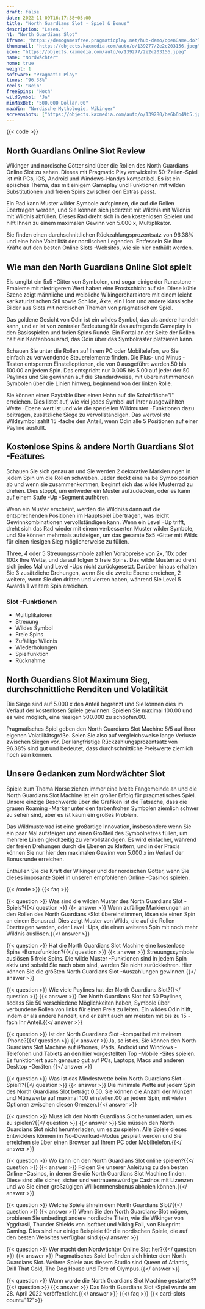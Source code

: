 ```yaml
---
draft: false
date: 2022-11-09T16:17:38+03:00
title: "North Guardians Slot - Spiel & Bonus"
description: "Lesen."
h1: "North Guardians Slot"
iframe: "https://demogamesfree.pragmaticplay.net/hub-demo/openGame.do?lang=en&cur=EUR&websiteUrl=https%3A%2F%2Fclienthub.pragmaticplay.com%2F&gcpif=2273&gameSymbol=vs50northgard&jurisdiction=99&lobbyUrl=https://clienthub.pragmaticplay.com/slots/game-library/"
thumbnail: "https://objects.kaxmedia.com/auto/o/139277/2e2c203156.jpeg"
icon: "https://objects.kaxmedia.com/auto/o/139277/2e2c203156.jpeg"
name: "Nordwächter"
home: true
weight: 1
software: "Pragmatic Play"
lines: "96.38%"
reels: "Nein"
freeSpins: "Hoch"
wildSymbol: "Ja"
minMaxBet: "500.000 Dollar.00"
maxWin: "Nordische Mythologie, Wikinger"
screenshots: ["https://objects.kaxmedia.com/auto/o/139280/be6b6b49b5.jpeg"]
---
```


{{< code >}}<h2>North Guardians Online Slot Review</h2><p>Wikinger und nordische Götter sind über die Rollen des North Guardians Online Slot zu sehen. Dieses mit Pragmatic Play entwickelte 50-Zeilen-Spiel ist mit PCs, iOS, Android und Windows-Handys kompatibel. Es ist ein episches Thema, das mit einigem Gameplay und Funktionen mit wilden Substitutionen und freien Spins zwischen den Extras passt.</p><p>Ein Rad kann Muster wilder Symbole aufspinnen, die auf die Rollen übertragen werden, und Sie können sich jederzeit mit Wildnis mit Wildnis mit Wildnis abfüllen. Dieses Rad dreht sich in den kostenlosen Spielen und hilft Ihnen zu einem maximalen Gewinn von 5.000 x, Multiplikator.</p><p>Sie finden einen durchschnittlichen Rückzahlungsprozentsatz von 96.38% und eine hohe Volatilität der nordischen Legenden. Entfesseln Sie ihre Kräfte auf den besten Online Slots -Websites, wie sie hier enthüllt werden.</p><h2>Wie man den North Guardians Online Slot spielt</h2><p>Eis umgibt ein 5x5 -Gitter von Symbolen, und sogar einige der Runestone -Embleme mit niedrigerem Wert haben eine Frostschicht auf sie. Diese kühle Szene zeigt männliche und weibliche Wikingercharaktere mit einem leicht karikaturistischen Stil sowie Schilde, Äxte, ein Horn und andere klassische Bilder aus Slots mit nordischen Themen von pragmatischem Spiel.</p><p>Das goldene Gesicht von Odin ist ein wildes Symbol, das als andere handeln kann, und er ist von zentraler Bedeutung für das aufregende Gameplay in den Basisspielen und freien Spins Runde. Ein Portal an der Seite der Rollen hält ein Kantenbonusrad, das Odin über das Symbolraster platzieren kann.</p><p>Schauen Sie unter die Rollen auf Ihrem PC oder Mobiltelefon, wo Sie einfach zu verwendende Steuerelemente finden. Die Plus- und Minus -Tasten entsperren Einstelloptionen, die von 0 ausgeführt werden.50 bis 100.00 an jedem Spin. Das entspricht nur 0.005 bis 5.00 auf jeder der 50 Paylines und Sie gewinnen auf die Standardweise, mit übereinstimmenden Symbolen über die Linien hinweg, beginnend von der linken Rolle.</p><p>Sie können einen Paytable über einen Hahn auf die Schaltfläche"I" erreichen. Dies listet auf, wie viel jedes Symbol auf Ihrer ausgewählten Wette -Ebene wert ist und wie die speziellen Wildmuster -Funktionen dazu beitragen, zusätzliche Siege zu vervollständigen. Das wertvollste Wildsymbol zahlt 15 -fache den Anteil, wenn Odin alle 5 Positionen auf einer Payline ausfüllt.</p><h2>Kostenlose Spins & andere North Guardians Slot -Features</h2><p>Schauen Sie sich genau an und Sie werden 2 dekorative Markierungen in jedem Spin um die Rollen schweben. Jeder deckt eine halbe Symbolposition ab und wenn sie zusammenkommen, beginnt sich das wilde Musterrad zu drehen. Dies stoppt, um entweder ein Muster aufzudecken, oder es kann auf einem Stufe -Up -Segment aufhören.</p><p>Wenn ein Muster erscheint, werden die Wildniss dann auf die entsprechenden Positionen im Hauptspiel übertragen, was leicht Gewinnkombinationen vervollständigen kann. Wenn ein Level -Up trifft, dreht sich das Rad wieder mit einem verbesserten Muster wilder Symbole, und Sie können mehrmals aufsteigen, um das gesamte 5x5 -Gitter mit Wilds für einen riesigen Sieg möglicherweise zu füllen.</p><p>Three, 4 oder 5 Streuungssymbole zahlen Vorabpreise von 2x, 10x oder 100x Ihre Wette, und darauf folgen 5 freie Spins. Das wilde Musterrad dreht sich jedes Mal und Level -Ups nicht zurückgesetzt. Darüber hinaus erhalten Sie 3 zusätzliche Drehungen, wenn Sie die zweite Ebene erreichen, 2 weitere, wenn Sie den dritten und vierten haben, während Sie Level 5 Awards 1 weitere Spin erreichen.</p><h3>
Slot -Funktionen</h3><ul>
<li></span>
Multiplikatoren</li>
<li></span>
Streuung</li>
<li></span>
Wildes Symbol</li>
<li></span>
Freie Spins</li>
<li></span>
Zufällige Wildnis</li>
<li></span>
Wiederholungen</li>
<li></span>
Spielfunktion</li>
<li></span>
Rücknahme</li></ul><h2>North Guardians Slot Maximum Sieg, durchschnittliche Renditen und Volatilität</h2><p>Die Siege sind auf 5.000 x den Anteil begrenzt und Sie können dies im Verlauf der kostenlosen Spiele gewinnen. Spielen Sie maximal 100.00 und es wird möglich, eine riesigen 500.000 zu schöpfen.00.</p><p>Pragmatisches Spiel geben den North Guardians Slot Machine 5/5 auf ihrer eigenen Volatilitätsgröße. Seien Sie also auf vergleichsweise lange Verluste zwischen Siegen vor. Der langfristige Rückzahlungsprozentsatz von 96.38% sind gut und bedeutet, dass durchschnittliche Preiswerte ziemlich hoch sein können.</p><h2>Unsere Gedanken zum Nordwächter Slot</h2><p>Spiele zum Thema Norse ziehen immer eine breite Fangemeinde an und die North Guardians Slot Machine ist ein großer Erfolg für pragmatisches Spiel. Unsere einzige Beschwerde über die Grafiken ist die Tatsache, dass die grauen Roaming -Marker unter den farbenfrohen Symbolen ziemlich schwer zu sehen sind, aber es ist kaum ein großes Problem.</p><p>Das Wildmusterrad ist eine großartige Innovation, insbesondere wenn Sie ein paar Mal aufsteigen und einen Großteil des Symbolnetzes füllen, um mehrere Linien gleichzeitig zu vervollständigen. Es wird einfacher, während der freien Drehungen durch die Ebenen zu klettern, und in der Praxis können Sie nur hier den maximalen Gewinn von 5.000 x im Verlauf der Bonusrunde erreichen.</p><p>Enthüllen Sie die Kraft der Wikinger und der nordischen Götter, wenn Sie dieses imposante Spiel in unseren empfohlenen Online -Casinos spielen.</p>
{{< /code >}}
{{< faq >}}

{{< question >}} Was sind die wilden Muster des North Guardians Slot -Spiels?{{</ question >}}
{{< answer >}} Wenn zufällige Markierungen an den Rollen des North Guardians -Slot übereinstimmen, lösen sie einen Spin an einem Bonusrad. Dies zeigt Muster von Wilds, die auf die Rollen übertragen werden, oder Level -Ups, die einen weiteren Spin mit noch mehr Wildnis auslösen.{{</ answer >}}

{{< question >}} Hat die North Guardians Slot Machine eine kostenlose Spins -Bonusfunktion?{{</ question >}}
{{< answer >}} Streuungssymbole auslösen 5 freie Spins. Die wilde Muster -Funktionen sind in jedem Spin aktiv und sobald Sie nach oben sind, werden Sie nicht zurückkehren. Hier können Sie die größten North Guardians Slot -Auszahlungen gewinnen.{{</ answer >}}

{{< question >}} Wie viele Paylines hat der North Guardians Slot?{{</ question >}}
{{< answer >}} Der North Guardians Slot hat 50 Paylines, sodass Sie 50 verschiedene Möglichkeiten haben, Symbole über verbundene Rollen von links für einen Preis zu leiten. Ein wildes Odin hilft, indem er als andere handelt, und er zahlt auch am meisten mit bis zu 15 -fach Ihr Anteil.{{</ answer >}}

{{< question >}} Ist der North Guardians Slot -kompatibel mit meinem iPhone?{{</ question >}}
{{< answer >}}Ja, so ist es. Sie können den North Guardians Slot Machine auf iPhones, iPads, Android und Windows -Telefonen und Tablets an den hier vorgestellten Top -Mobile -Sites spielen. Es funktioniert auch genauso gut auf PCs, Laptops, Macs und anderen Desktop -Geräten.{{</ answer >}}

{{< question >}} Was ist das Mindestwette beim North Guardians Slot -Spiel??{{</ question >}}
{{< answer >}} Die minimale Wette auf jedem Spin des North Guardians Slot beträgt 0.50. Sie können die Anzahl der Münzen und Münzwerte auf maximal 100 einstellen.00 an jedem Spin, mit vielen Optionen zwischen diesen Grenzen.{{</ answer >}}

{{< question >}} Muss ich den North Guardians Slot herunterladen, um es zu spielen?{{</ question >}}
{{< answer >}} Sie müssen den North Guardians Slot nicht herunterladen, um es zu spielen. Alle Spiele dieses Entwicklers können im No-Download-Modus gespielt werden und Sie erreichen sie über einen Browser auf Ihrem PC oder Mobiltelefon.{{</ answer >}}

{{< question >}} Wo kann ich den North Guardians Slot online spielen?{{</ question >}}
{{< answer >}} Folgen Sie unserer Anleitung zu den besten Online -Casinos, in denen Sie die North Guardians Slot Machine finden. Diese sind alle sicher, sicher und vertrauenswürdige Casinos mit Lizenzen und wo Sie einen großzügigen Willkommensbonus abholen können.{{</ answer >}}

{{< question >}} Welche Spiele ähneln dem North Guardians Slot?{{</ question >}}
{{< answer >}} Wenn Sie den North Guardians-Slot mögen, probieren Sie unbedingt andere nordische Titeln, wie die Wikinger von Yggdrasil, Thunder Shields von Isoftbet und Viking Fall, von Blueprint Gaming. Dies sind nur einige Beispiele für die nordischen Spiele, die auf den besten Websites verfügbar sind.{{</ answer >}}

{{< question >}} Wer macht den Nordwächter Online Slot her?{{</ question >}}
{{< answer >}} Pragmatisches Spiel befinden sich hinter dem North Guardians Slot. Weitere Spiele aus diesem Studio sind Queen of Atlantis, Drill That Gold, The Dog House und Tore of Olympus.{{</ answer >}}

{{< question >}} Wann wurde die North Guardians Slot Machine gestartet??{{</ question >}}
{{< answer >}} Das North Guardians Slot -Spiel wurde am 28. April 2022 veröffentlicht.{{</ answer >}}
{{</ faq >}}
{{< card-slots count="12">}}